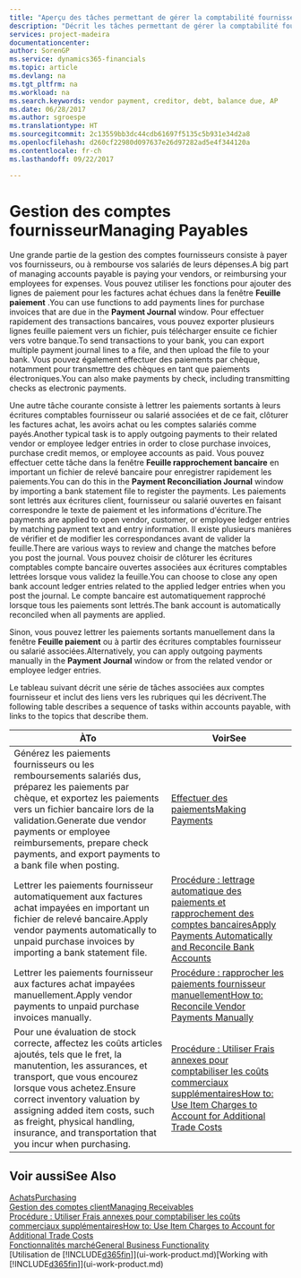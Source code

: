 ```yaml
---
title: "Aperçu des tâches permettant de gérer la comptabilité fournisseur| Microsoft Docs"
description: "Décrit les tâches permettant de gérer la comptabilité fournisseur, par exemple, le paiement des créditeurs ou le lettrage de paiements sortants dans la comptabilité pour clôturer des factures ou des avoirs."
services: project-madeira
documentationcenter: 
author: SorenGP
ms.service: dynamics365-financials
ms.topic: article
ms.devlang: na
ms.tgt_pltfrm: na
ms.workload: na
ms.search.keywords: vendor payment, creditor, debt, balance due, AP
ms.date: 06/28/2017
ms.author: sgroespe
ms.translationtype: HT
ms.sourcegitcommit: 2c13559bb3dc44cdb61697f5135c5b931e34d2a8
ms.openlocfilehash: d260cf22980d097637e26d97282ad5e4f344120a
ms.contentlocale: fr-ch
ms.lasthandoff: 09/22/2017

---
```

# <a name="managing-payables"></a><span data-ttu-id="e895a-103">Gestion des comptes fournisseur</span><span class="sxs-lookup"><span data-stu-id="e895a-103">Managing Payables</span></span>
<span data-ttu-id="e895a-104">Une grande partie de la gestion des comptes fournisseurs consiste à payer vos fournisseurs, ou à rembourse vos salariés de leurs dépenses.</span><span class="sxs-lookup"><span data-stu-id="e895a-104">A big part of managing accounts payable is paying your vendors, or reimbursing your employees for expenses.</span></span> <span data-ttu-id="e895a-105">Vous pouvez utiliser les fonctions pour ajouter des lignes de paiement pour les factures achat échues dans la fenêtre **Feuille paiement** .</span><span class="sxs-lookup"><span data-stu-id="e895a-105">You can use functions to add payments lines for purchase invoices that are due in the **Payment Journal** window.</span></span> <span data-ttu-id="e895a-106">Pour effectuer rapidement des transactions bancaires, vous pouvez exporter plusieurs lignes feuille paiement vers un fichier, puis télécharger ensuite ce fichier vers votre banque.</span><span class="sxs-lookup"><span data-stu-id="e895a-106">To send transactions to your bank, you can export multiple payment journal lines to a file, and then upload the file to your bank.</span></span> <span data-ttu-id="e895a-107">Vous pouvez également effectuer des paiements par chèque, notamment pour transmettre des chèques en tant que paiements électroniques.</span><span class="sxs-lookup"><span data-stu-id="e895a-107">You can also make payments by check, including transmitting checks as electronic payments.</span></span>

<span data-ttu-id="e895a-108">Une autre tâche courante consiste à lettrer les paiements sortants à leurs écritures comptables fournisseur ou salarié associées et de ce fait, clôturer les factures achat, les avoirs achat ou les comptes salariés comme payés.</span><span class="sxs-lookup"><span data-stu-id="e895a-108">Another typical task is to apply outgoing payments to their related vendor or employee ledger entries in order to close purchase invoices, purchase credit memos, or employee accounts as paid.</span></span> <span data-ttu-id="e895a-109">Vous pouvez effectuer cette tâche dans la fenêtre **Feuille rapprochement bancaire** en important un fichier de relevé bancaire pour enregistrer rapidement les paiements.</span><span class="sxs-lookup"><span data-stu-id="e895a-109">You can do this in the **Payment Reconciliation Journal** window by importing a bank statement file to register the payments.</span></span> <span data-ttu-id="e895a-110">Les paiements sont lettrés aux écritures client, fournisseur ou salarié ouvertes en faisant correspondre le texte de paiement et les informations d'écriture.</span><span class="sxs-lookup"><span data-stu-id="e895a-110">The payments are applied to open vendor, customer, or employee ledger entries by matching payment text and entry information.</span></span> <span data-ttu-id="e895a-111">Il existe plusieurs manières de vérifier et de modifier les correspondances avant de valider la feuille.</span><span class="sxs-lookup"><span data-stu-id="e895a-111">There are various ways to review and change the matches before you post the journal.</span></span> <span data-ttu-id="e895a-112">Vous pouvez choisir de clôturer les écritures comptables compte bancaire ouvertes associées aux écritures comptables lettrées lorsque vous validez la feuille.</span><span class="sxs-lookup"><span data-stu-id="e895a-112">You can choose to close any open bank account ledger entries related to the applied ledger entries when you post the journal.</span></span> <span data-ttu-id="e895a-113">Le compte bancaire est automatiquement rapproché lorsque tous les paiements sont lettrés.</span><span class="sxs-lookup"><span data-stu-id="e895a-113">The bank account is automatically reconciled when all payments are applied.</span></span>

<span data-ttu-id="e895a-114">Sinon, vous pouvez lettrer les paiements sortants manuellement dans la fenêtre **Feuille paiement** ou à partir des écritures comptables fournisseur ou salarié associées.</span><span class="sxs-lookup"><span data-stu-id="e895a-114">Alternatively, you can apply outgoing payments manually in the **Payment Journal** window or from the related vendor or employee ledger entries.</span></span>

<span data-ttu-id="e895a-115">Le tableau suivant décrit une série de tâches associées aux comptes fournisseur et inclut des liens vers les rubriques qui les décrivent.</span><span class="sxs-lookup"><span data-stu-id="e895a-115">The following table describes a sequence of tasks within accounts payable, with links to the topics that describe them.</span></span>

| <span data-ttu-id="e895a-116">À</span><span class="sxs-lookup"><span data-stu-id="e895a-116">To</span></span> | <span data-ttu-id="e895a-117">Voir</span><span class="sxs-lookup"><span data-stu-id="e895a-117">See</span></span> |
| --- | --- |
| <span data-ttu-id="e895a-118">Générez les paiements fournisseurs ou les remboursements salariés dus, préparez les paiements par chèque, et exportez les paiements vers un fichier bancaire lors de la validation.</span><span class="sxs-lookup"><span data-stu-id="e895a-118">Generate due vendor payments or employee reimbursements, prepare check payments, and export payments to a bank file when posting.</span></span> |[<span data-ttu-id="e895a-119">Effectuer des paiements</span><span class="sxs-lookup"><span data-stu-id="e895a-119">Making Payments</span></span>](payables-make-payments.md) |
| <span data-ttu-id="e895a-120">Lettrer les paiements fournisseur automatiquement aux factures achat impayées en important un fichier de relevé bancaire.</span><span class="sxs-lookup"><span data-stu-id="e895a-120">Apply vendor payments automatically to unpaid purchase invoices by importing a bank statement file.</span></span> |[<span data-ttu-id="e895a-121">Procédure : lettrage automatique des paiements et rapprochement des comptes bancaires</span><span class="sxs-lookup"><span data-stu-id="e895a-121">Apply Payments Automatically and Reconcile Bank Accounts</span></span>](receivables-apply-payments-auto-reconcile-bank-accounts.md) |
| <span data-ttu-id="e895a-122">Lettrer les paiements fournisseur aux factures achat impayées manuellement.</span><span class="sxs-lookup"><span data-stu-id="e895a-122">Apply vendor payments to unpaid purchase invoices manually.</span></span> |[<span data-ttu-id="e895a-123">Procédure : rapprocher les paiements fournisseur manuellement</span><span class="sxs-lookup"><span data-stu-id="e895a-123">How to: Reconcile Vendor Payments Manually</span></span>](payables-how-apply-purchase-transactions-manually.md) |
|<span data-ttu-id="e895a-124">Pour une évaluation de stock correcte, affectez les coûts articles ajoutés, tels que le fret, la manutention, les assurances, et transport, que vous encourez lorsque vous achetez.</span><span class="sxs-lookup"><span data-stu-id="e895a-124">Ensure correct inventory valuation by assigning added item costs, such as freight, physical handling, insurance, and transportation that you incur when purchasing.</span></span>|[<span data-ttu-id="e895a-125">Procédure : Utiliser Frais annexes pour comptabiliser les coûts commerciaux supplémentaires</span><span class="sxs-lookup"><span data-stu-id="e895a-125">How to: Use Item Charges to Account for Additional Trade Costs</span></span>](payables-how-assign-item-charges.md)|

## <a name="see-also"></a><span data-ttu-id="e895a-126">Voir aussi</span><span class="sxs-lookup"><span data-stu-id="e895a-126">See Also</span></span>
[<span data-ttu-id="e895a-127">Achats</span><span class="sxs-lookup"><span data-stu-id="e895a-127">Purchasing</span></span>](purchasing-manage-purchasing.md)  
[<span data-ttu-id="e895a-128">Gestion des comptes client</span><span class="sxs-lookup"><span data-stu-id="e895a-128">Managing Receivables</span></span>](receivables-manage-receivables.md)  
[<span data-ttu-id="e895a-129">Procédure : Utiliser Frais annexes pour comptabiliser les coûts commerciaux supplémentaires</span><span class="sxs-lookup"><span data-stu-id="e895a-129">How to: Use Item Charges to Account for Additional Trade Costs</span></span>](payables-how-assign-item-charges.md)  
[<span data-ttu-id="e895a-130">Fonctionnalités marché</span><span class="sxs-lookup"><span data-stu-id="e895a-130">General Business Functionality</span></span>](ui-across-business-areas.md)  
<span data-ttu-id="e895a-131">[Utilisation de [!INCLUDE[d365fin](includes/d365fin_md.md)]](ui-work-product.md)</span><span class="sxs-lookup"><span data-stu-id="e895a-131">[Working with [!INCLUDE[d365fin](includes/d365fin_md.md)]](ui-work-product.md)</span></span>

